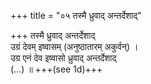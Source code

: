 +++
title = "०५ तस्मै ध्रुवाद् अन्तर्देशाद्"

+++
तस्मै ध्रुवाद् अन्तर्देशाद्  
उग्रं देवम् इष्वासम् (अनुष्ठातारम् अकुर्वन्) ।  
उग्र एनं देव इष्वासो ध्रुवाद् अन्तर्देशाद्  
(…) ॥ +++(see 1d)+++